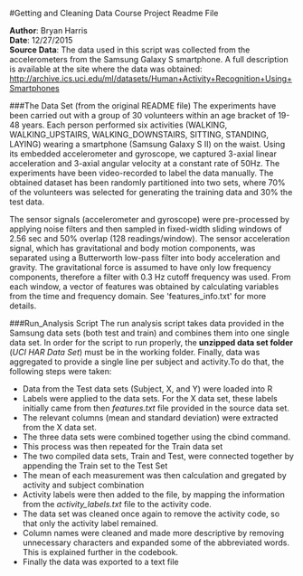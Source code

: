 #Getting and Cleaning Data Course Project Readme File

**Author**: Bryan Harris  
**Date**: 12/27/2015    
**Source Data**: The data used in this script was collected from the accelerometers from the Samsung Galaxy S smartphone. A full description is available at the site where the data was obtained:
http://archive.ics.uci.edu/ml/datasets/Human+Activity+Recognition+Using+Smartphones

###The Data Set (from the original README file)
The experiments have been carried out with a group of 30 volunteers within an age bracket of 19-48 years. Each person performed six activities (WALKING, WALKING_UPSTAIRS, WALKING_DOWNSTAIRS, SITTING, STANDING, LAYING) wearing a smartphone (Samsung Galaxy S II) on the waist. Using its embedded accelerometer and gyroscope, we captured 3-axial linear acceleration and 3-axial angular velocity at a constant rate of 50Hz. The experiments have been video-recorded to label the data manually. The obtained dataset has been randomly partitioned into two sets, where 70% of the volunteers was selected for generating the training data and 30% the test data. 

The sensor signals (accelerometer and gyroscope) were pre-processed by applying noise filters and then sampled in fixed-width sliding windows of 2.56 sec and 50% overlap (128 readings/window). The sensor acceleration signal, which has gravitational and body motion components, was separated using a Butterworth low-pass filter into body acceleration and gravity. The gravitational force is assumed to have only low frequency components, therefore a filter with 0.3 Hz cutoff frequency was used. From each window, a vector of features was obtained by calculating variables from the time and frequency domain. See 'features_info.txt' for more details. 


###Run_Analysis Script
The run analysis script takes data provided in the Samsung data sets (both test and train) and combines them into one single data set. In order for the script to run properly, the **unzipped data set folder** (*UCI HAR Data Set*) must be in the working folder. Finally, data was aggregated to provide a single line per subject and activity.To do that, the following steps were taken:  

* Data from the Test data sets (Subject, X, and Y) were loaded into R  
* Labels were applied to the data sets. For the X data set, these labels initially came from then *features.txt* file provided in the source data set.  
* The relevant columns (mean and standard deviation) were extracted from the X data set.
* The three data sets were combined together using the cbind command.  
* This process was then repeated for the Train data set  
* The two compiled data sets, Train and Test, were connected together by appending the Train set to the Test Set  
* The mean of each measurement was then calculation and gregated by activity and subject combination
* Activity labels were then added to the file, by mapping the information from the *activity_labels.txt* file to the activity code.
* The data set was cleaned once again to remove the activity code, so that only the activity label remained.
* Column names were cleaned and made more descriptive by removing unnecessary characters and expanded some of the abbreviated words. This is explained further in the codebook.  
* Finally the data was exported to a text file
